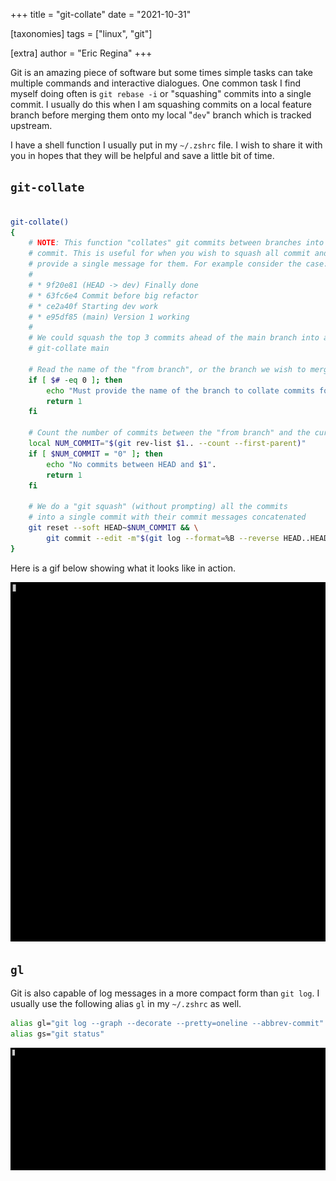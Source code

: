 +++
title = "git-collate"
date = "2021-10-31"

[taxonomies]
tags = ["linux", "git"]

[extra]
author = "Eric Regina"
+++

Git is an amazing piece of software but some times simple tasks can take multiple commands and interactive dialogues.
One common task I find myself doing often is `git rebase -i` or "squashing" commits into a single commit. I usually do
this when I am squashing commits on a local feature branch before merging them onto my local "`dev`" branch which is
tracked upstream.

I have a shell function I usually put in my `~/.zshrc` file. I wish to share it with you in hopes that they will be
helpful and save a little bit of time.

## `git-collate`

```bash

git-collate()
{
    # NOTE: This function "collates" git commits between branches into a single
    # commit. This is useful for when you wish to squash all commit and
    # provide a single message for them. For example consider the case:
    #
    # * 9f20e81 (HEAD -> dev) Finally done
    # * 63fc6e4 Commit before big refactor
    # * ce2a40f Starting dev work
    # * e95df85 (main) Version 1 working
    #
    # We could squash the top 3 commits ahead of the main branch into a single commit with the command
    # git-collate main

    # Read the name of the "from branch", or the branch we wish to merge to after collating.
    if [ $# -eq 0 ]; then
        echo "Must provide the name of the branch to collate commits for."
        return 1
    fi

    # Count the number of commits between the "from branch" and the current branch.
    local NUM_COMMIT="$(git rev-list $1.. --count --first-parent)"
    if [ $NUM_COMMIT = "0" ]; then
        echo "No commits between HEAD and $1".
        return 1
    fi

    # We do a "git squash" (without prompting) all the commits
    # into a single commit with their commit messages concatenated
    git reset --soft HEAD~$NUM_COMMIT && \
        git commit --edit -m"$(git log --format=%B --reverse HEAD..HEAD@{1})"
}
```

Here is a gif below showing what it looks like in action.

![git_collate](/images/git-collate/git_collate.gif)

## `gl`

Git is also capable of log messages in a more compact form than `git log`. I usually use the following alias
`gl` in my `~/.zshrc` as well.

```bash
alias gl="git log --graph --decorate --pretty=oneline --abbrev-commit"
alias gs="git status"
```

![gl](/images/git-collate/gl.gif)
